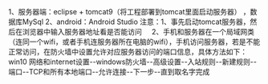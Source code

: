 1、服务器端：eclipse + tomcat9（将工程部署到tomcat里面启动服务器） ，数据库MySql
2、android：Android Studio
注意：1、事先启动tomcat服务器，然后在浏览器中输入服务器地址看是否能访问
     2、手机和服务器在一个局域网类（连同一个wifi，或者手机连服务器所在电脑的wifi），手机访问服务器，若是不能正常访问，在防火墙中设置允许对应服务器访问的端口信息，具体方法如下：
     win10
     网络和internet设置--windows防火墙--高级设置--入站规则--新建规则--端口--TCP和所有本地端口--允许连接--下一步--直到取名字完成
